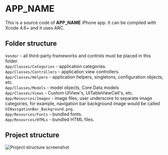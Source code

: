 # __APP_NAME__

This is a source code of __APP_NAME__ iPhone app. It can be compiled with Xcode 4.6+ and it uses ARC.

## Folder structure

`Vendor` - all third-party frameworks and controls must be placed in this folder.<br />
`App/Classes/Categories` - application categories.<br />
`App/Classes/Controllers` - application view controllers.<br />
`App/Classes/Helpers` - application helpers, singletons, configuration objects, etc.<br />
`App/Classes/Models` - model objects, Core Data models<br />
`App/Classes/Views` - Custom UIView's, UITableViewCell's, etc.<br />
`App/Resources/Images` - image files, user underscore to separate image categories, for example, navigation bar background image would be called `UINavigationBar_Background.png`.<br />
`App/Resources/Fonts` - bundled fonts.<br />
`App/Resources/HTMLs` - bundled HTML files.

## Project structure
![Project structure screenshot](https://raw.github.com/romaonthego/Objective-C-Style-Guide/master/SampleApp/Project.png "Project structure screenshot")